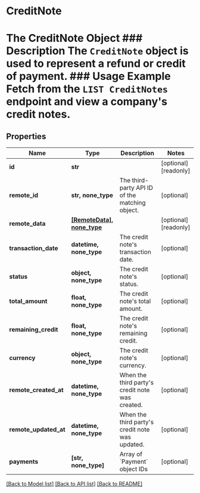 # CreditNote

# The CreditNote Object ### Description The `CreditNote` object is used to represent a refund or credit of payment.  ### Usage Example Fetch from the `LIST CreditNotes` endpoint and view a company's credit notes.

## Properties
Name | Type | Description | Notes
------------ | ------------- | ------------- | -------------
**id** | **str** |  | [optional] [readonly] 
**remote_id** | **str, none_type** | The third-party API ID of the matching object. | [optional] 
**remote_data** | [**[RemoteData], none_type**](RemoteData.md) |  | [optional] [readonly] 
**transaction_date** | **datetime, none_type** | The credit note&#39;s transaction date. | [optional] 
**status** | **object, none_type** | The credit note&#39;s status. | [optional] 
**total_amount** | **float, none_type** | The credit note&#39;s total amount. | [optional] 
**remaining_credit** | **float, none_type** | The credit note&#39;s remaining credit. | [optional] 
**currency** | **object, none_type** | The credit note&#39;s currency. | [optional] 
**remote_created_at** | **datetime, none_type** | When the third party&#39;s credit note was created. | [optional] 
**remote_updated_at** | **datetime, none_type** | When the third party&#39;s credit note was updated. | [optional] 
**payments** | **[str, none_type]** | Array of &#x60;Payment&#x60; object IDs | [optional] 

[[Back to Model list]](../README.md#documentation-for-models) [[Back to API list]](../README.md#documentation-for-api-endpoints) [[Back to README]](../README.md)


